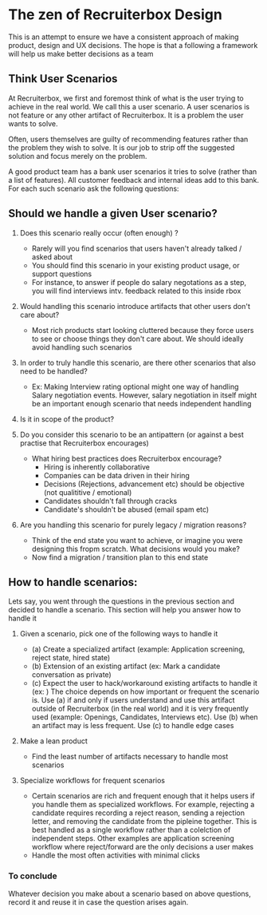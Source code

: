# The zen of Recruiterbox Design

This is an attempt to ensure we have a consistent approach of making product, design and UX decisions. The hope is that a following a framework will help us make better decisions as a team

## Think User Scenarios
At Recruiterbox, we first and foremost think of what is the user trying to achieve in the real world. We call this a user scenario. A user scenarios is not feature or any other artifact of Recruiterbox. It is a problem the user wants to solve.

Often, users themselves are guilty of recommending features rather than the problem they wish to solve. It is our job to strip off the suggested solution and focus merely on the problem.

A good product team has a bank user scenarios it tries to solve (rather than a list of features). All customer feedback and internal ideas add to this bank. For each such scenario ask the following questions:

## Should we handle a given User scenario?

1. Does this scenario really occur (often enough) ?
	- Rarely will you find scenarios that users haven't already talked / asked about
	- You should find this scenario in your existing product usage, or support questions
	- For instance, to answer if people do salary negotations as a step, you will find interviews intv. feedback related to this inside rbox

2. Would handling this scenario introduce artifacts that other users don't care about?
 	- Most rich products start looking cluttered because they force users to see or choose things they don't care about. We should ideally avoid handling such scenarios

3. In order to truly handle this scenario, are there other scenarios that also need to be handled?
	- Ex: Making Interview rating optional might one way of handling Salary negotiation events. However, salary negotiation in itself might be an important enough scenario that needs independent handling

4. Is it in scope of the product?

5. Do you consider this scenario to be an antipattern (or against a best practise that Recruiterbox encourages)
	- What hiring best practices does Recruiterbox encourage?
		- Hiring is inherently collaborative
		- Companies can be data driven in their hiring 
		- Decisions (Rejections, advancement etc) should be objective (not qualititive / emotional)
		- Candidates shouldn't fall through cracks
		- Candidate's shouldn't be abused (email spam etc)

6. Are you handling this scenario for purely legacy / migration reasons?
	- Think of the end state you want to achieve, or imagine you were designing this fropm scratch. What decisions would you make?
	- Now find a migration / transition plan to this end state

## How to handle scenarios:
Lets say, you went through the questions in the previous section and decided to handle a scenario. This section will help you answer how to handle it

1. Given a scenario, pick one of the following ways to handle it
	- (a) Create a specialized artifact (example: Application screening, reject state, hired state)
	- (b) Extension of an existing artifact (ex: Mark a candidate conversation as private)
	- (c) Expect the user to hack/workaround existing artifacts to handle it (ex: )
The choice depends on how important or frequent the scenario is. Use (a) if and only if users understand and use this artifact outside of Recruiterbox (in the real world) and it is very frequently used (example: Openings, Candidates, Interviews etc). Use (b) when an artifact may is less frequent. Use (c) to handle edge cases

2. Make a lean product
	- Find the least number of artifacts necessary to handle most scenarios

3. Specialize workflows for frequent scenarios
	- Certain scenarios are rich and frequent enough that it helps users if you handle them as specialized workflows. For example, rejecting a candidate requires recording a reject reason, sending a rejection letter, and removing the candidate from the pipleine together. This is best handled as a single workflow rather than a colelction of independent steps. Other examples are application screening workflow where reject/forward are the only decisions a user makes
	- Handle the most often activities with minimal clicks
	
### To conclude
Whatever decision you make about a scenario based on above questions, record it and reuse it in case the question arises again.

